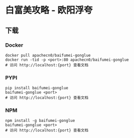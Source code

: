 # 白富美攻略 - 欧阳浮夸

## 下载

### Docker

```
docker pull apachecn0/baifumei-gonglue
docker run -tid -p <port>:80 apachecn0/baifumei-gonglue
# 访问 http://localhost:{port} 查看文档
```

### PYPI

```
pip install baifumei-gonglue
baifumei-gonglue <port>
# 访问 http://localhost:{port} 查看文档
```

### NPM

```
npm install -g baifumei-gonglue
baifumei-gonglue <port>
# 访问 http://localhost:{port} 查看文档
```